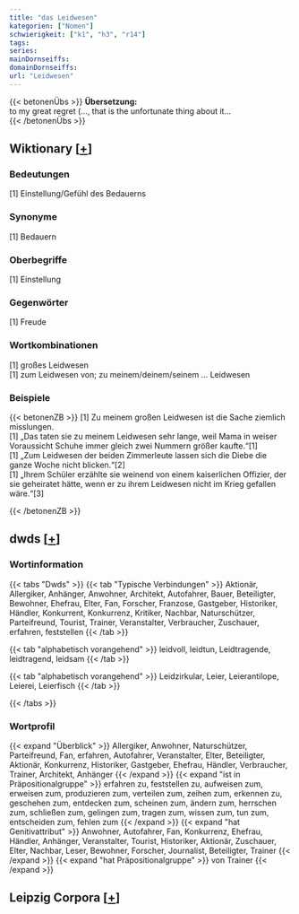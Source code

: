 ```yaml
---
title: "das Leidwesen"
kategorien: ["Nomen"]
schwierigkeit: ["k1", "h3", "r14"]
tags:
series:
mainDornseiffs:
domainDornseiffs:
url: "Leidwesen"
---
```


{{< betonenÜbs >}}
**Übersetzung:**  
to my great regret (..., that is the unfortunate thing about it...  
{{< /betonenÜbs >}}

## Wiktionary [[+](https://de.wiktionary.org/wiki/Leidwesen)]

### Bedeutungen
[1] Einstellung/Gefühl des Bedauerns  

### Synonyme
[1] Bedauern  

### Oberbegriffe
[1] Einstellung  

### Gegenwörter
[1] Freude  

### Wortkombinationen
[1] großes Leidwesen  
[1] zum Leidwesen von; zu meinem/deinem/seinem … Leidwesen  

### Beispiele
{{< betonenZB >}}
[1] Zu meinem großen Leidwesen ist die Sache ziemlich misslungen.  
[1] „Das taten sie zu meinem Leidwesen sehr lange, weil Mama in weiser Voraussicht Schuhe immer gleich zwei Nummern größer kaufte.“[1]  
[1] „Zum Leidwesen der beiden Zimmerleute lassen sich die Diebe die ganze Woche nicht blicken.“[2]  
[1] „Ihrem Schüler erzählte sie weinend von einem kaiserlichen Offizier, der sie geheiratet hätte, wenn er zu ihrem Leidwesen nicht im Krieg gefallen wäre.“[3]  

{{< /betonenZB >}}


## dwds [[+](https://www.dwds.de/wb/Leidwesen)]

### Wortinformation
{{< tabs "Dwds" >}}
{{< tab "Typische Verbindungen" >}}
Aktionär, Allergiker, Anhänger, Anwohner, Architekt, Autofahrer, Bauer, Beteiligter, Bewohner, Ehefrau, Elter, Fan, Forscher, Franzose, Gastgeber, Historiker, Händler, Konkurrent, Konkurrenz, Kritiker, Nachbar, Naturschützer, Parteifreund, Tourist, Trainer, Veranstalter, Verbraucher, Zuschauer, erfahren, feststellen
{{< /tab >}}

{{< tab "alphabetisch vorangehend" >}}
leidvoll, leidtun, Leidtragende, leidtragend, leidsam
{{< /tab >}}

{{< tab "alphabetisch vorangehend" >}}
Leidzirkular, Leier, Leierantilope, Leierei, Leierfisch
{{< /tab >}}

{{< /tabs >}}

### Wortprofil
{{< expand "Überblick" >}} Allergiker, Anwohner, Naturschützer, Parteifreund, Fan, erfahren, Autofahrer, Veranstalter, Elter, Beteiligter, Aktionär, Konkurrenz, Historiker, Gastgeber, Ehefrau, Händler, Verbraucher, Trainer, Architekt, Anhänger {{< /expand >}}
{{< expand "ist in Präpositionalgruppe" >}} erfahren zu, feststellen zu, aufweisen zum, erweisen zum, produzieren zum, verteilen zum, zeihen zum, erkennen zu, geschehen zum, entdecken zum, scheinen zum, ändern zum, herrschen zum, schließen zum, gelingen zum, tragen zum, wissen zum, tun zum, entscheiden zum, fehlen zum {{< /expand >}}
{{< expand "hat Genitivattribut" >}} Anwohner, Autofahrer, Fan, Konkurrenz, Ehefrau, Händler, Anhänger, Veranstalter, Tourist, Historiker, Aktionär, Zuschauer, Elter, Nachbar, Leser, Bewohner, Forscher, Journalist, Beteiligter, Trainer {{< /expand >}}
{{< expand "hat Präpositionalgruppe" >}} von Trainer {{< /expand >}}

## Leipzig Corpora [[+](https://corpora.uni-leipzig.de/en/res?word=Leidwesen&corpusId=deu_newscrawl-public_2018)]

